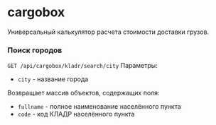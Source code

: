 # cargobox

Универсальный калькулятор расчета стоимости доставки грузов.

### Поиск городов

`GET /api/cargobox/kladr/search/city`
Параметры:
- `city` - название города

Возвращает массив объектов, содержащих поля:
- `fullname` - полное наименование населённого пункта
- `code` - код КЛАДР населённого пункта
